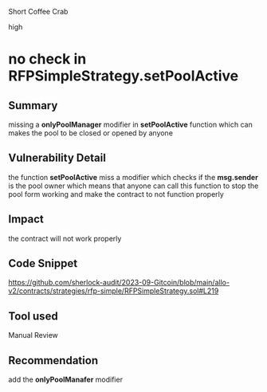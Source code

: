 Short Coffee Crab

high

# no check in RFPSimpleStrategy.setPoolActive
## Summary
missing  a **onlyPoolManager** modifier in   **setPoolActive** function which can makes the pool to be closed or opened by anyone 
## Vulnerability Detail
the function **setPoolActive** miss a modifier which checks if the  **msg.sender** is the pool owner which means that anyone can call this function to stop the pool form working and make the contract to not function properly 
## Impact
the contract  will not work properly 


## Code Snippet
https://github.com/sherlock-audit/2023-09-Gitcoin/blob/main/allo-v2/contracts/strategies/rfp-simple/RFPSimpleStrategy.sol#L219
## Tool used

Manual Review

## Recommendation
add the **onlyPoolManafer** modifier 
